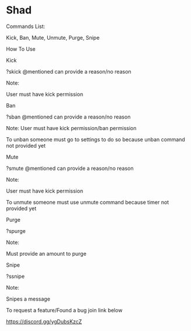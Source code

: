 # Shad
Commands List:

Kick,
Ban,
Mute,
Unmute,
Purge,
Snipe


How To Use

Kick

?skick @mentioned can provide a reason/no reason

Note:

User must have kick permission

Ban

?sban @mentioned can provide a reason/no reason

Note:
User must have kick permission/ban permission


To unban someone must go to settings to do so because unban command not provided yet

Mute

?smute @mentioned can provide a reason/no reason

Note:

User must have kick permission

To unmute someone must use unmute command because timer not provided yet

Purge

?spurge 

Note:

Must provide an amount to purge

Snipe

?ssnipe

Note:

Snipes a message

To request a feature/Found a bug join link below

https://discord.gg/ygDubsKzcZ
